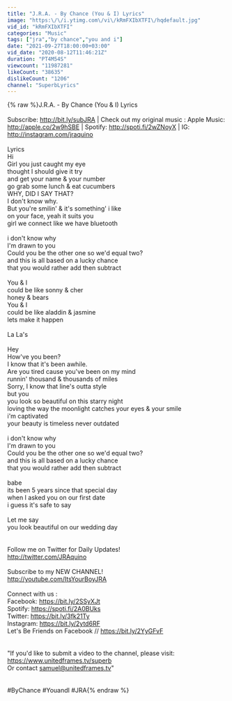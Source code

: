 ```yaml
---
title: "J.R.A. - By Chance (You & I) Lyrics"
image: "https:\/\/i.ytimg.com\/vi\/kRmFXIbXTFI\/hqdefault.jpg"
vid_id: "kRmFXIbXTFI"
categories: "Music"
tags: ["jra","by chance","you and i"]
date: "2021-09-27T18:00:00+03:00"
vid_date: "2020-08-12T11:46:21Z"
duration: "PT4M54S"
viewcount: "11987281"
likeCount: "38635"
dislikeCount: "1206"
channel: "SuperbLyrics"
---
```

{% raw %}J.R.A. - By Chance (You &amp; I) Lyrics<br /><br />Subscribe: <a rel="nofollow" target="blank" href="http://bit.ly/subJRA">http://bit.ly/subJRA</a> | Check out my original music : Apple Music: <a rel="nofollow" target="blank" href="http://apple.co/2w9hSBE">http://apple.co/2w9hSBE</a> | Spotify: <a rel="nofollow" target="blank" href="http://spoti.fi/2wZNoyX">http://spoti.fi/2wZNoyX</a> | IG: <a rel="nofollow" target="blank" href="http://instagram.com/jraquino">http://instagram.com/jraquino</a><br /><br />Lyrics<br />Hi<br />Girl you just caught my eye<br />thought I should give it try<br />and get your name &amp; your number<br />go grab some lunch &amp; eat cucumbers<br />WHY, DID I SAY THAT? <br />I don't know why. <br />But you're smilin' &amp; it's something' i like <br />on your face, yeah it suits you<br />girl we connect like we have bluetooth<br /><br />i don't know why<br />I'm drawn to you <br />Could you be the other one so we'd equal two?<br />and this is all based on a lucky chance<br />that you would rather add then subtract<br /><br />You &amp; I<br />could be like sonny &amp; cher<br />honey &amp; bears<br />You &amp; I <br />could be like aladdin &amp; jasmine<br />lets make it happen<br /><br />La La's<br /><br />Hey<br />How've you been?<br />I know that it's been awhile. <br />Are you tired cause you've been on my mind<br />runnin' thousand &amp; thousands of miles<br />Sorry, I know that line's outta style<br />but you<br />you look so beautiful on this starry night<br />loving the way the moonlight catches your eyes &amp; your smile<br />i'm captivated<br />your beauty is timeless never outdated<br /><br />i don't know why<br />I'm drawn to you <br />Could you be the other one so we'd equal two?<br />and this is all based on a lucky chance<br />that you would rather add then subtract<br /><br />babe<br />its been 5 years since that special day<br />when I asked you on our first date<br />i guess it's safe to say<br /><br />Let me say<br />you look beautiful on our wedding day<br /><br /><br />Follow me on Twitter for Daily Updates! <br /><a rel="nofollow" target="blank" href="http://twitter.com/JRAquino">http://twitter.com/JRAquino</a><br /><br />Subscribe to my NEW CHANNEL!<br /><a rel="nofollow" target="blank" href="http://youtube.com/ItsYourBoyJRA">http://youtube.com/ItsYourBoyJRA</a><br /><br />Connect with us :<br />Facebook: <a rel="nofollow" target="blank" href="https://bit.ly/2SSyXJt">https://bit.ly/2SSyXJt</a><br />Spotify: <a rel="nofollow" target="blank" href="https://spoti.fi/2A0BUks">https://spoti.fi/2A0BUks</a><br />Twitter: <a rel="nofollow" target="blank" href="https://bit.ly/3fk21Ty">https://bit.ly/3fk21Ty</a><br />Instagram: <a rel="nofollow" target="blank" href="https://bit.ly/2ytd6RF">https://bit.ly/2ytd6RF</a><br />Let's Be Friends on Facebook // <a rel="nofollow" target="blank" href="https://bit.ly/2YyGFvF">https://bit.ly/2YyGFvF</a><br /><br /><br />&quot;If you'd like to submit a video to the channel, please visit: <a rel="nofollow" target="blank" href="https://www.unitedframes.tv/superb">https://www.unitedframes.tv/superb</a><br />Or contact samuel@unitedframes.tv&quot;<br /><br /><br />#ByChance #YouandI #JRA{% endraw %}
